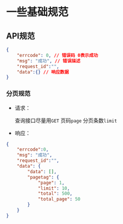 # 一些基础规范


## API规范  

```json
{
    "errcode": 0, // 错误码 0表示成功
    "msg": "成功", // 错误描述
    "request_id":"",
    "data":{} // 响应数据
}
```

### 分页规范

- 请求：

  查询接口尽量用`GET` 页码`page` 分页条数`limit`

- 响应：

```json
{
    "errcode":0,
    "msg": "成功",
    "request_id":"",
    "data": {
        "data": [],
        "pagetag": {
            "page": 1,
            "limit": 10,
            "total": 500,
            "total_page": 50
        }
    }
}
```



